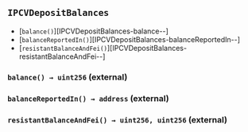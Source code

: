 ## <span id="IPCVDepositBalances"></span> `IPCVDepositBalances`



- [`balance()`][IPCVDepositBalances-balance--]
- [`balanceReportedIn()`][IPCVDepositBalances-balanceReportedIn--]
- [`resistantBalanceAndFei()`][IPCVDepositBalances-resistantBalanceAndFei--]
### <span id="IPCVDepositBalances-balance--"></span> `balance() → uint256` (external)



### <span id="IPCVDepositBalances-balanceReportedIn--"></span> `balanceReportedIn() → address` (external)



### <span id="IPCVDepositBalances-resistantBalanceAndFei--"></span> `resistantBalanceAndFei() → uint256, uint256` (external)



